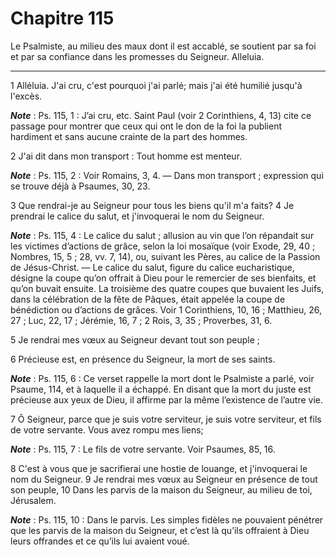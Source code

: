 # Chapitre 115

Le Psalmiste, au milieu des maux dont il est accablé, se soutient par sa foi et par sa confiance dans les promesses du Seigneur.
Alleluia.

***

1 Alléluia. J'ai cru, c'est pourquoi j'ai parlé; mais j'ai été humilié jusqu'à l'excès.

***Note*** :  Ps. 115, 1 : J’ai cru, etc. Saint Paul (voir 2 Corinthiens, 4, 13) cite ce passage pour montrer que ceux qui ont le don de la foi la publient hardiment et sans aucune crainte de la part des hommes.

2 J'ai dit dans mon transport : Tout homme est menteur.

***Note*** :  Ps. 115, 2 : Voir Romains, 3, 4. ― Dans mon transport ; expression qui se trouve déjà à Psaumes, 30, 23.


3 Que rendrai-je au Seigneur pour tous les biens qu'il m'a faits? 4 Je prendrai le calice du salut, et j'invoquerai le nom du Seigneur.

***Note*** :  Ps. 115, 4 : Le calice du salut ; allusion au vin que l’on répandait sur les victimes d’actions de grâce, selon la loi mosaïque (voir Exode, 29, 40 ; Nombres, 15, 5 ; 28, vv. 7, 14), ou, suivant les Pères, au calice de la Passion de Jésus-Christ. ― Le calice du salut, figure du calice eucharistique, désigne la coupe qu’on offrait à Dieu pour le remercier de ses bienfaits, et qu’on buvait ensuite. La troisième des quatre coupes que buvaient les Juifs, dans la célébration de la fête de Pâques, était appelée la coupe de bénédiction ou d’actions de grâces. Voir 1 Corinthiens, 10, 16 ; Matthieu, 26, 27 ; Luc, 22, 17 ; Jérémie, 16, 7 ; 2 Rois, 3, 35 ; Proverbes, 31, 6.

5 Je rendrai mes vœux au Seigneur devant tout son peuple ;


6 Précieuse est, en présence du Seigneur, la mort de ses saints.

***Note*** :  Ps. 115, 6 : Ce verset rappelle la mort dont le Psalmiste a parlé, voir Psaume, 114, et à laquelle il a échappé. En disant que la mort du juste est précieuse aux yeux de Dieu, il affirme par la même l’existence de l’autre vie.

7 Ô Seigneur, parce que je suis votre serviteur, je suis votre serviteur, et fils de votre servante. Vous avez rompu mes liens;

***Note*** :  Ps. 115, 7 : Le fils de votre servante. Voir Psaumes, 85, 16.


8 C'est à vous que je sacrifierai une hostie de louange, et j'invoquerai le nom du Seigneur. 9 Je rendrai mes vœux au Seigneur en présence de tout son peuple, 10 Dans les parvis de la maison du Seigneur, au milieu de toi, Jérusalem.

***Note*** :  Ps. 115, 10 : Dans le parvis. Les simples fidèles ne pouvaient pénétrer que les parvis de la maison du Seigneur, et c’est là qu’ils offraient à Dieu leurs offrandes et ce qu’ils lui avaient voué.

